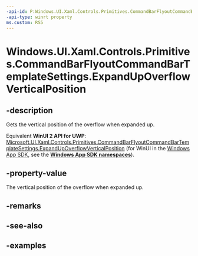 ```yaml
---
-api-id: P:Windows.UI.Xaml.Controls.Primitives.CommandBarFlyoutCommandBarTemplateSettings.ExpandUpOverflowVerticalPosition
-api-type: winrt property
ms.custom: RS5
---
```


<!-- Property syntax.
public double ExpandUpOverflowVerticalPosition { get; }
-->

# Windows.UI.Xaml.Controls.Primitives.CommandBarFlyoutCommandBarTemplateSettings.ExpandUpOverflowVerticalPosition

## -description

Gets the vertical position of the overflow when expanded up.

Equivalent **WinUI 2 API for UWP**: [Microsoft.UI.Xaml.Controls.Primitives.CommandBarFlyoutCommandBarTemplateSettings.ExpandUpOverflowVerticalPosition](/windows/winui/api/microsoft.ui.xaml.controls.primitives.commandbarflyoutcommandbartemplatesettings.expandupoverflowverticalposition) (for WinUI in the [Windows App SDK](/windows/apps/windows-app-sdk/), see the **[Windows App SDK namespaces](/windows/windows-app-sdk/api/winrt/)**).

## -property-value

The vertical position of the overflow when expanded up.

## -remarks

## -see-also

## -examples

